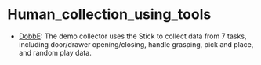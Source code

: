 # Human_collection_using_tools

- [DobbE](https://github.com/KeplerC/oed-playground/tree/main/pages/datasets/dobbe.md): The demo collector uses the Stick to collect data from 7 tasks, including door/drawer opening/closing, handle grasping, pick and place, and random play data.